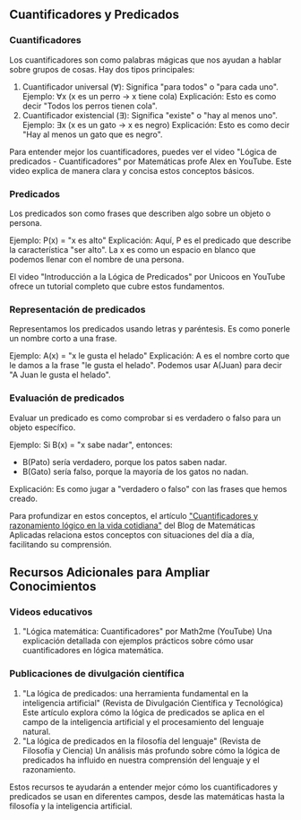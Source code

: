 
## Cuantificadores y Predicados

### Cuantificadores

Los cuantificadores son como palabras mágicas que nos ayudan a hablar sobre grupos de cosas. Hay dos tipos principales:

1. Cuantificador universal (∀): Significa "para todos" o "para cada uno".
Ejemplo: ∀x (x es un perro → x tiene cola)
Explicación: Esto es como decir "Todos los perros tienen cola".
2. Cuantificador existencial (∃): Significa "existe" o "hay al menos uno".
Ejemplo: ∃x (x es un gato → x es negro)
Explicación: Esto es como decir "Hay al menos un gato que es negro".

Para entender mejor los cuantificadores, puedes ver el video "Lógica de predicados - Cuantificadores" por Matemáticas profe Alex en YouTube. Este video explica de manera clara y concisa estos conceptos básicos.

### Predicados

Los predicados son como frases que describen algo sobre un objeto o persona.

Ejemplo: P(x) = "x es alto"
Explicación: Aquí, P es el predicado que describe la característica "ser alto". La x es como un espacio en blanco que podemos llenar con el nombre de una persona.

El video "Introducción a la Lógica de Predicados" por Unicoos en YouTube ofrece un tutorial completo que cubre estos fundamentos.

### Representación de predicados

Representamos los predicados usando letras y paréntesis. Es como ponerle un nombre corto a una frase.

Ejemplo: A(x) = "x le gusta el helado"
Explicación: A es el nombre corto que le damos a la frase "le gusta el helado". Podemos usar A(Juan) para decir "A Juan le gusta el helado".

### Evaluación de predicados

Evaluar un predicado es como comprobar si es verdadero o falso para un objeto específico.

Ejemplo: Si B(x) = "x sabe nadar", entonces:

- B(Pato) sería verdadero, porque los patos saben nadar.
- B(Gato) sería falso, porque la mayoría de los gatos no nadan.

Explicación: Es como jugar a "verdadero o falso" con las frases que hemos creado.

Para profundizar en estos conceptos, el artículo ["Cuantificadores y razonamiento lógico en la vida cotidiana"](https://dialnet.unirioja.es/descarga/articulo/6007724.pdf) del Blog de Matemáticas Aplicadas relaciona estos conceptos con situaciones del día a día, facilitando su comprensión.

## Recursos Adicionales para Ampliar Conocimientos

### Videos educativos

1. "Lógica matemática: Cuantificadores" por Math2me (YouTube)
Una explicación detallada con ejemplos prácticos sobre cómo usar cuantificadores en lógica matemática.

### Publicaciones de divulgación científica

1. "La lógica de predicados: una herramienta fundamental en la inteligencia artificial" (Revista de Divulgación Científica y Tecnológica)
Este artículo explora cómo la lógica de predicados se aplica en el campo de la inteligencia artificial y el procesamiento del lenguaje natural.
2. "La lógica de predicados en la filosofía del lenguaje" (Revista de Filosofía y Ciencia)
Un análisis más profundo sobre cómo la lógica de predicados ha influido en nuestra comprensión del lenguaje y el razonamiento.

Estos recursos te ayudarán a entender mejor cómo los cuantificadores y predicados se usan en diferentes campos, desde las matemáticas hasta la filosofía y la inteligencia artificial. 
